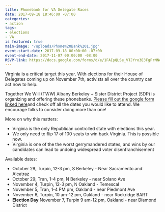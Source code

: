 ```yaml
---
title: Phonebank for VA Delegate Races
date: 2017-09-18 18:46:00 -07:00
categories:
- action
tags:
- elections
- VA
is featured: true
main-image: "/uploads/Phone%20Bank%201.jpg"
event-start-date: 2017-09-18 00:00:00 -07:00
event-end-date: 2017-11-07 00:00:00 -08:00
RSVP-link: https://docs.google.com/forms/d/e/1FAIpQLSe_VTJYro3E3FgFrNNoKnc6AypEqo14Hjw14krn-L7aJwW6vA/viewform?link_id=4&can_id=ef11842e5660a6e81979ed14ee9dd312&source=email-upcoming-phone-banks-to-flip-virginia-state-house&email_referrer=upcoming-phone-banks-to-flip-virginia-state-house&email_subject=upcoming-phone-banks-to-flip-virginia-state-house
---
```


Virginia is a critical target this year. With elections for their House of Delegates coming up on November 7th, activists all over the country can act now to help. 

Together We Will (TWW) Albany Berkeley + Sister District Project (SDP) is organizing and offering these phonebanks. 
[
Please fill out the google form linked here](https://docs.google.com/forms/d/e/1FAIpQLSe_VTJYro3E3FgFrNNoKnc6AypEqo14Hjw14krn-L7aJwW6vA/viewform?link_id=4&can_id=ef11842e5660a6e81979ed14ee9dd312&source=email-upcoming-phone-banks-to-flip-virginia-state-house&email_referrer=upcoming-phone-banks-to-flip-virginia-state-house&email_subject=upcoming-phone-banks-to-flip-virginia-state-house)and check off all the dates you would like to attend. We encourage folks to consider doing more than one!

More on why this matters:

* Virginia is the only Republican controlled state with elections ​this year.
* We only need to flip 17 of 100 seats to win back Virginia. ​This is possible now​.
* Virginia is one of the the ​worst gerrymandered states, and wins by our candidates can lead
to undoing widespread voter disenfranchisement

Available dates:

* October 28, Turpin, 12-3 pm, S Berkeley - Near Sacramento and Alcatraz
* October 29, Tran, 1-4 pm, N Berkeley - near Solano Ave
* November 4, Turpin, 12-3 pm, N Oakland - Temescal
* November 5, Tran, 1-4 PM pm, Oakland - near Piedmont Ave
* November 6, Turpin, 10 am-12 pm, Oakland - near Rockridge BART
* **Election Day** November 7, Turpin 9 am-12 pm, Oakland - near Diamond District